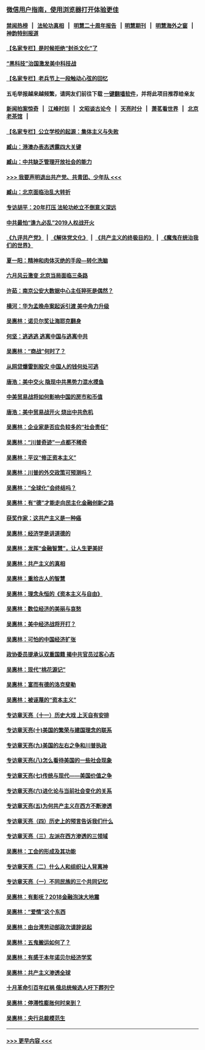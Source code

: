 ### [微信用户指南，使用浏览器打开体验更佳](https://github.com/gfw-breaker/banned-news1/blob/master/indexes/wechat-guide.md?t=0)
#### [禁闻热榜](热点新闻.md?t=0)  &nbsp;&nbsp;|&nbsp;&nbsp; [法轮功真相](https://github.com/gfw-breaker/truth/blob/master/README.md?t=0) &nbsp;&nbsp;|&nbsp;&nbsp; [明慧二十周年报告](https://github.com/gfw-breaker/mh-reports/blob/master/README.md?t=0) &nbsp;&nbsp;|&nbsp;&nbsp;[明慧期刊](https://github.com/gfw-breaker/mh-qikan) &nbsp;&nbsp;|&nbsp;&nbsp; [明慧海外之窗](https://github.com/gfw-breaker/mh-news/blob/master/README.md?t=0) &nbsp;&nbsp;|&nbsp;&nbsp; [神韵特别报道](https://github.com/gfw-breaker/mh-news/blob/master/shenyun.md?t=0)
#### [【名家专栏】是时候拒绝“封杀文化”了](../pages/nsc423/n11814093.md?t=02100033) 
#### [“黑科技”治国激发美中科技战](../pages/nsc423/n11638056.md?t=02100033) 
#### [【名家专栏】老兵节上一段触动心弦的回忆](../pages/nsc423/n11646016.md?t=02100033) 
#### 五毛举报越来越频繁，请网友们前往下载 [一键翻墙软件](https://github.com/gfw-breaker/ssr-accounts)，并将此项目推荐给亲友
#### [新闻拍案惊奇](https://github.com/gfw-breaker/banned-news1/blob/master/pages/link4.md) &nbsp;&nbsp;|&nbsp;&nbsp; [江峰时刻](https://github.com/gfw-breaker/banned-news1/blob/master/pages/link4.md) &nbsp;&nbsp;|&nbsp;&nbsp; [文昭谈古论今](https://github.com/gfw-breaker/banned-news1/blob/master/pages/link4.md) &nbsp;&nbsp;|&nbsp;&nbsp; [天亮时分](https://github.com/gfw-breaker/banned-news1/blob/master/pages/link4.md) &nbsp;&nbsp;|&nbsp;&nbsp; [萧茗看世界](https://github.com/gfw-breaker/banned-news1/blob/master/pages/link4.md) &nbsp;&nbsp;|&nbsp;&nbsp; [北京老茶馆](https://github.com/gfw-breaker/banned-news1/blob/master/pages/link4.md) &nbsp;&nbsp;|&nbsp;&nbsp; 
#### [【名家专栏】公立学校的起源：集体主义与失败](../pages/nsc423/n11601833.md?t=02100033) 
#### [臧山：港澳办表态透露四大关键](../pages/nsc423/n11421628.md?t=02100033) 
#### [臧山：中共缺乏管理开放社会的能力](../pages/nsc423/n11407457.md?t=02100033) 
#### [>>> 我要声明退出共产党、共青团、少年队 <<<](https://github.com/begood0513/goodnews/blob/master/quit/letter.md) 
#### [臧山：北京面临治乱大转折](../pages/nsc423/n11406895.md?t=02100033) 
#### [专访胡平：20年打压 法轮功屹立不倒意义深远](../pages/nsc423/n11398800.md?t=02100033) 
#### [中共最怕“逢九必乱”2019人权战开火](../pages/nsc423/n11385248.md?t=02100033) 
#### [《九评共产党》](https://github.com/begood0513/9ping.md/blob/master/README.md) &nbsp;|&nbsp; [《解体党文化》](../../../../jtdwh.md/blob/master/README.md)  &nbsp;|&nbsp; [《共产主义的终极目的》](../../../../gczydzjmd.md/blob/master/README.md) &nbsp;|&nbsp; [《魔鬼在统治我们的世界》](../../../../mgztzwmdsj.md/blob/master/README.md) 
#### [夏一阳：精神和肉体灭绝的手段—转化洗脑](../pages/nsc423/n11368250.md?t=02100033) 
#### [六月风云激变 北京当局面临三条路](../pages/nsc423/n11313668.md?t=02100033) 
#### [许茹：南京公安大数据中心主任猝死是偶然？](../pages/nsc423/n11064744.md?t=02100033) 
#### [横河：华为孟晚舟案起诉引渡 美中角力升级](../pages/nsc423/n11027230.md?t=02100033) 
#### [吴惠林：诺贝尔奖让海耶克翻身](../pages/nsc423/n10890049.md?t=02100033) 
#### [何坚：逃逃逃 逃离中国与逃离中共](../pages/nsc423/n10592891.md?t=02100033) 
#### [吴惠林：“商战”何时了？](../pages/nsc423/n10573558.md?t=02100033) 
#### [从网贷爆雷到股灾 中国人的钱何处可逃](../pages/nsc423/n10572800.md?t=02100033) 
#### [唐浩：美中交火 隐现中共黑势力混水摸鱼](../pages/nsc423/n10544040.md?t=02100033) 
#### [中美贸易战将如何影响中国的房市和币值](../pages/nsc423/n10543697.md?t=02100033) 
#### [唐浩：美中贸易战开火 烧出中共危机](../pages/nsc423/n10540126.md?t=02100033) 
#### [吴惠林：企业家是否应负较多的“社会责任”](../pages/nsc423/n10535022.md?t=02100033) 
#### [吴惠林：“川普奇迹”一点都不稀奇](../pages/nsc423/n10512808.md?t=02100033) 
#### [吴惠林：平议“修正资本主义”](../pages/nsc423/n10495724.md?t=02100033) 
#### [吴惠林：川普的外交政策可预测吗？](../pages/nsc423/n10462387.md?t=02100033) 
#### [吴惠林：“全球化”会终结吗？](../pages/nsc423/n10452838.md?t=02100033) 
#### [吴惠林：有“德”才能走向民主化金融创新之路](../pages/nsc423/n10432292.md?t=02100033) 
#### [获奖作家：这共产主义是一种癌](../pages/nsc423/n10431541.md?t=02100033) 
#### [吴惠林：经济学是讲道德的](../pages/nsc423/n10398014.md?t=02100033) 
#### [吴惠林：发挥“金融智慧”，让人生更美好](../pages/nsc423/n10375019.md?t=02100033) 
#### [吴惠林：共产主义的真相](../pages/nsc423/n10351394.md?t=02100033) 
#### [吴惠林：重拾古人的智慧](../pages/nsc423/n10337691.md?t=02100033) 
#### [吴惠林：理念永恒的《资本主义与自由》](../pages/nsc423/n10316274.md?t=02100033) 
#### [吴惠林：数位经济的美丽与哀愁](../pages/nsc423/n10292946.md?t=02100033) 
#### [吴惠林：美中经济战将开打？](../pages/nsc423/n10258825.md?t=02100033) 
#### [吴惠林：可怕的中国经济扩张](../pages/nsc423/n10219147.md?t=02100033) 
#### [政协委员提承认双重国籍 揭中共官员过客心态](../pages/nsc423/n10208809.md?t=02100033) 
#### [吴惠林：现代“桃花源记”](../pages/nsc423/n10185234.md?t=02100033) 
#### [吴惠林：富而有德的洛克斐勒](../pages/nsc423/n10142264.md?t=02100033) 
#### [吴惠林：被诬蔑的“资本主义”](../pages/nsc423/n10124816.md?t=02100033) 
#### [专访章天亮（十一）历史大戏 上天自有安排](../pages/nsc423/n10094905.md?t=02100033) 
#### [专访章天亮(十)美国的繁荣与建国理念的联系](../pages/nsc423/n10094899.md?t=02100033) 
#### [专访章天亮(九)美国的左右之争和川普执政](../pages/nsc423/n10094889.md?t=02100033) 
#### [专访章天亮(八)怎么看待美国的一些社会现象](../pages/nsc423/n10094857.md?t=02100033) 
#### [专访章天亮(七)传统与现代——美国价值之争](../pages/nsc423/n10093140.md?t=02100033) 
#### [专访章天亮(六)进化论与当前社会变化的关系](../pages/nsc423/n10092036.md?t=02100033) 
#### [专访章天亮(五)为何共产主义在西方不断渗透](../pages/nsc423/n10083620.md?t=02100033) 
#### [专访章天亮（四）历史上的预言告诉我们什么](../pages/nsc423/n10083606.md?t=02100033) 
#### [专访章天亮（三）左派在西方渗透的三领域](../pages/nsc423/n10081115.md?t=02100033) 
#### [吴惠林：工会的形成及其功能](../pages/nsc423/n10080633.md?t=02100033) 
#### [专访章天亮（二）什么人和组织让人背离神](../pages/nsc423/n10076637.md?t=02100033) 
#### [专访章天亮（一）不同民族的三个共同记忆](../pages/nsc423/n10074188.md?t=02100033) 
#### [吴惠林：有影呒？2018金融泡沫大地震](../pages/nsc423/n10040534.md?t=02100033) 
#### [吴惠林：“爱情”这个东西](../pages/nsc423/n10019423.md?t=02100033) 
#### [吴惠林：由台湾劳动部政次请辞说起](../pages/nsc423/n9979679.md?t=02100033) 
#### [吴惠林：五鬼搬运如何了？](../pages/nsc423/n9925338.md?t=02100033) 
#### [吴惠林：有感于本年诺贝尔经济学奖](../pages/nsc423/n9871883.md?t=02100033) 
#### [吴惠林：共产主义渗透全球](../pages/nsc423/n9812748.md?t=02100033) 
#### [十月革命引百年红祸 俄总统候选人吁下葬列宁](../pages/nsc423/n9810182.md?t=02100033) 
#### [吴惠林：停滞性膨胀何时来到？](../pages/nsc423/n9764136.md?t=02100033) 
#### [吴惠林：央行总裁模范生](../pages/nsc423/n9728134.md?t=02100033) 

----
#### [ >>> 更早内容 <<< ](../indexes/nsc423-earlier.md)
